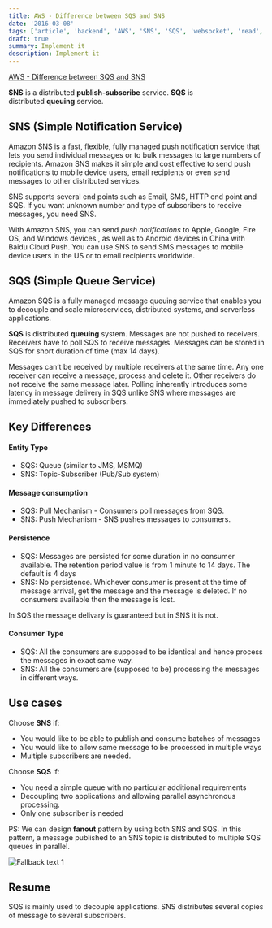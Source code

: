 ```yaml
---
title: AWS - Difference between SQS and SNS
date: '2016-03-08'
tags: ['article', 'backend', 'AWS', 'SNS', 'SQS', 'websocket', 'read', 'withResume']
draft: true
summary: Implement it
description: Implement it
---
```



[AWS - Difference between SQS and SNS](https://medium.com/awesome-cloud/aws-difference-between-sqs-and-sns-61a397bf76c5)

**SNS** is a distributed **publish-subscribe** service.
**SQS** is distributed **queuing** service.

## SNS (Simple Notification Service)

Amazon SNS is a fast, flexible, fully managed push notification service that lets you send individual messages or to bulk messages to large numbers of recipients. Amazon SNS makes it simple and cost effective to send push notifications to mobile device users, email recipients or even send messages to other distributed services.

SNS supports several end points such as Email, SMS, HTTP end point and SQS. If you want unknown number and type of subscribers to receive messages, you need SNS.

With Amazon SNS, you can send _push notifications_ to Apple, Google, Fire OS, and Windows devices , as well as to Android devices in China with Baidu Cloud Push. You can use SNS to send SMS messages to mobile device users in the US or to email recipients worldwide.

## SQS (Simple Queue Service)

Amazon SQS is a fully managed message queuing service that enables you to decouple and scale microservices, distributed systems, and serverless applications.

**SQS** is distributed **queuing** system. Messages are not pushed to receivers. Receivers have to poll SQS to receive messages. Messages can be stored in SQS for short duration of time (max 14 days).

Messages can’t be received by multiple receivers at the same time. Any one receiver can receive a message, process and delete it. Other receivers do not receive the same message later. Polling inherently introduces some latency in message delivery in SQS unlike SNS where messages are immediately pushed to subscribers.

## Key Differences

#### Entity Type

- SQS: Queue (similar to JMS, MSMQ)
- SNS: Topic-Subscriber (Pub/Sub system)

#### Message consumption

- SQS: Pull Mechanism - Consumers poll messages from SQS.
- SNS: Push Mechanism - SNS pushes messages to consumers.

#### Persistence

- SQS: Messages are persisted for some duration in no consumer available. The retention period value is from 1 minute to 14 days. The default is 4 days
- SNS: No persistence. Whichever consumer is present at the time of message arrival, get the message and the message is deleted. If no consumers available then the message is lost.

In SQS the message delivary is guaranteed but in SNS it is not.

#### Consumer Type

- SQS: All the consumers are supposed to be identical and hence process the messages in exact same way.
- SNS: All the consumers are (supposed to be) processing the messages in different ways.

## Use cases

Choose **SNS** if:
- You would like to be able to publish and consume batches of messages
- You would like to allow same message to be processed in multiple ways
- Multiple subscribers are needed.

Choose **SQS** if:
- You need a simple queue with no particular additional requirements
- Decoupling two applications and allowing parallel asynchronous processing.
- Only one subscriber is needed

PS: We can design **fanout** pattern by using both SNS and SQS. In this pattern, a message published to an SNS topic is distributed to multiple SQS queues in parallel.

![Fallback text 1](/static/assets/pasted-image-20221205212837.png)


## Resume

SQS is mainly used to decouple applications. SNS distributes several copies of message to several subscribers.

